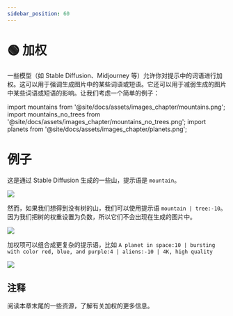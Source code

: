 ```yaml
---
sidebar_position: 60
---
```


# 🟢 加权

一些模型（如 Stable Diffusion、Midjourney 等）允许你对提示中的词语进行加权。这可以用于强调生成图片中的某些词语或短语。它还可以用于减弱生成的图片中某些词语或短语的影响。让我们考虑一个简单的例子：

import mountains from '@site/docs/assets/images_chapter/mountains.png';
import mountains_no_trees from '@site/docs/assets/images_chapter/mountains_no_trees.png';
import planets from '@site/docs/assets/images_chapter/planets.png';

# 例子

这是通过 Stable Diffusion 生成的一些山，提示语是 `mountain`。

<div style={{textAlign: 'center'}}>
  <img src={mountains} style={{width: "350px"}} />
</div>

然而，如果我们想得到没有树的山，我们可以使用提示语 `mountain | tree:-10`。因为我们把树的权重设置为负数，所以它们不会出现在生成的图片中。

<div style={{textAlign: 'center'}}>
  <img src={mountains_no_trees} style={{width: "350px"}} />
</div>

加权项可以组合成更复杂的提示语，比如 
`A planet in space:10 | bursting with color red, blue, and purple:4 | aliens:-10 | 4K, high quality`

<div style={{textAlign: 'center'}}>
  <img src={planets} style={{width: "350px"}} />
</div>

## 注释

阅读本章末尾的一些资源，了解有关加权的更多信息。
